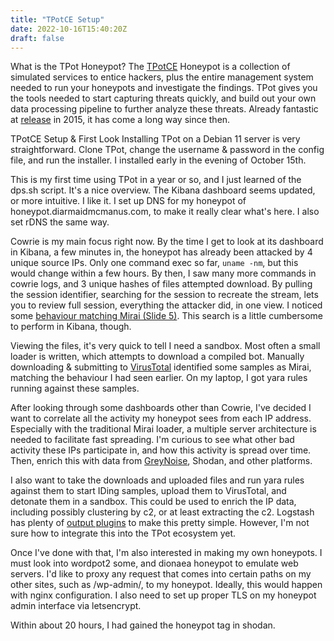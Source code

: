 ```yaml
---
title: "TPotCE Setup"
date: 2022-10-16T15:40:20Z
draft: false
---
```


What is the TPot Honeypot?
The [TPotCE](https://github.com/telekom-security/tpotce) Honeypot is a collection of simulated services to entice hackers, plus the entire management system needed to run your honeypots and investigate the findings. TPot gives you the tools needed to start capturing threats quickly, and build out your own data processing pipeline to further analyze these threats. Already fantastic at [release](https://github.security.telekom.com/2015/03/honeypot-tpot-concept.html) in 2015, it has come a long way since then.

TPotCE Setup & First Look
Installing TPot on a Debian 11 server is very straightforward. Clone TPot, change the username & password in the config file, and run the installer. I installed early in the evening of October 15th. 

This is my first time using TPot in a year or so, and I just learned of the dps.sh script. It's a nice overview. The Kibana dashboard seems updated, or more intuitive. I like it. I set up DNS for my honeypot of honeypot.diarmaidmcmanus.com, to make it really clear what's here. I also set rDNS the same way.

Cowrie is my main focus right now. By the time I get to look at its dashboard in Kibana, a few minutes in, the honeypot has already been attacked by 4 unique source IPs. Only one command exec so far, `uname -nm`, but this would change within a few hours. By then, I saw many more commands in cowrie logs, and 3 unique hashes of files attempted download. By pulling the session identifier, searching for the session to recreate the stream, lets you to review full session, everything the attacker did, in one view. I noticed some [behaviour matching Mirai (Slide 5)](https://www.virusbulletin.com/uploads/pdf/conference_slides/2018/LiuWang-VB2018-TrackingMiraiVaraints.pdf). This search is a little cumbersome to perform in Kibana, though. 

Viewing the files, it's very quick to tell I need a sandbox. Most often a small loader is written, which attempts to download a compiled bot. Manually downloading & submitting to [VirusTotal](https://www.virustotal.com/gui/home/upload) identified some samples as Mirai, matching the behaviour I had seen earlier. On my laptop, I got yara rules running against these samples. 

After looking through some dashboards other than Cowrie, I've decided I want to correlate all the activity my honeypot sees from each IP address. Especially with the traditional Mirai loader, a multiple server architecture is needed to facilitate fast spreading. I'm curious to see what other bad activity these IPs participate in, and how this activity is spread over time. Then, enrich this with data from [GreyNoise](https://www.greynoise.io/), Shodan, and other platforms.

I also want to take the downloads and uploaded files and run yara rules against them to start IDing samples, upload them to VirusTotal, and detonate them in a sandbox. This could be used to enrich the IP data, including possibly clustering by c2, or at least extracting the c2. Logstash has plenty of [output plugins](https://www.elastic.co/guide/en/logstash/current/output-plugins.html) to make this pretty simple. However, I'm not sure how to integrate this into the TPot ecosystem yet.

Once I've done with that, I'm also interested in making my own honeypots. I must look into wordpot2 some, and dionaea honeypot to emulate web servers. I'd like to proxy any request that comes into certain paths on my other sites, such as /wp-admin/, to my honeypot. Ideally, this would happen with nginx configuration. I also need to set up proper TLS on my honeypot admin interface via letsencrypt.

Within about 20 hours, I had gained the honeypot tag in shodan. 
